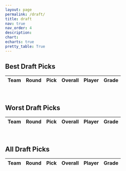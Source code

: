 ```yaml
---
layout: page
permalink: /draft/
title: draft
nav: true
nav_order: 4
description:
chart:
echarts: true
pretty_table: True
---
```


## Best Draft Picks

<table
data-click-to-select="true"
data-search="false"
data-toggle="table"
data-url="{{ "/assets/json/team_data/draft_best_2024.json" }}">
<thead>
<tr>
<th data-field="team" data-halign="center" data-align="left" data-sortable="true">Team</th>
<th data-field="round" data-halign="center" data-align="center" data-sortable="true">Round</th>
<th data-field="pick" data-halign="center" data-align="center" data-sortable="false">Pick</th>
<th data-field="draft_position" data-halign="center" data-align="center" data-sortable="true">Overall</th>
<th data-field="player_name" data-halign="left" data-align="left" data-sortable="false">Player</th>
<th data-field="grade" data-halign="center" data-align="center" data-sortable="true">Grade</th>
</tr>
</thead>
</table><br>


## Worst Draft Picks

<table
data-click-to-select="true"
data-search="false"
data-toggle="table"
data-url="{{ "/assets/json/team_data/draft_worst_2024.json" }}">
<thead>
<tr>
<th data-field="team" data-halign="center" data-align="left" data-sortable="true">Team</th>
<th data-field="round" data-halign="center" data-align="center" data-sortable="true">Round</th>
<th data-field="pick" data-halign="center" data-align="center" data-sortable="false">Pick</th>
<th data-field="draft_position" data-halign="center" data-align="center" data-sortable="true">Overall</th>
<th data-field="player_name" data-halign="left" data-align="left" data-sortable="false">Player</th>
<th data-field="grade" data-halign="center" data-align="center" data-sortable="true">Grade</th>
</tr>
</thead>
</table><br>


## All Draft Picks

<table
data-click-to-select="true"
data-height="800"
data-search="true"
data-toggle="table"
data-url="{{ "/assets/json/team_data/draft_total_2024.json" }}">
<thead>
<tr>
<th data-field="team" data-halign="center" data-align="left" data-sortable="true">Team</th>
<th data-field="round" data-halign="center" data-align="center" data-sortable="true">Round</th>
<th data-field="pick" data-halign="center" data-align="center" data-sortable="false">Pick</th>
<th data-field="draft_position" data-halign="center" data-align="center" data-sortable="true">Overall</th>
<th data-field="player_name" data-halign="left" data-align="left" data-sortable="false">Player</th>
<th data-field="grade" data-halign="center" data-align="center" data-sortable="true">Grade</th>
</tr>
</thead>
</table>
